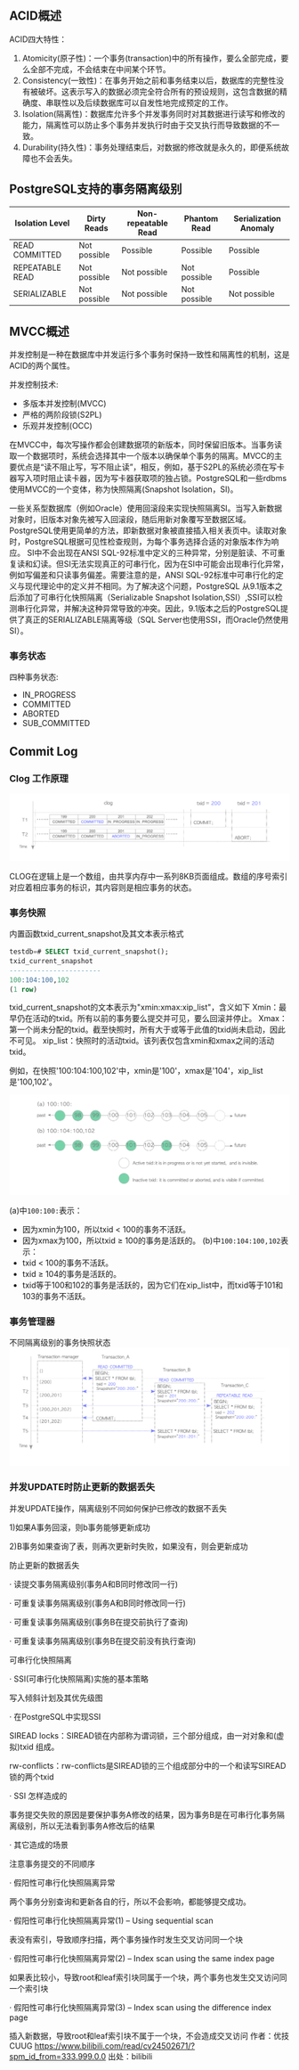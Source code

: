 
## ACID概述

ACID四大特性：
1. Atomicity(原子性)：一个事务(transaction)中的所有操作，要么全部完成，要么全部不完成，不会结束在中间某个环节。
2. Consistency(一致性)：在事务开始之前和事务结束以后，数据库的完整性没有被破坏。这表示写入的数据必须完全符合所有的预设规则，这包含数据的精确度、串联性以及后续数据库可以自发性地完成预定的工作。
3. Isolation(隔离性)：数据库允许多个并发事务同时对其数据进行读写和修改的能力，隔离性可以防止多个事务并发执行时由于交叉执行而导致数据的不一致。
3. Durability(持久性)：事务处理结束后，对数据的修改就是永久的，即便系统故障也不会丢失。

## PostgreSQL支持的事务隔离级别

| Isolation Level | Dirty Reads  | Non-repeatable Read | Phantom Read | Serialization Anomaly |
|-----------------|--------------|---------------------|--------------|-----------------------|
| READ COMMITTED  | Not possible | Possible            | Possible     | Possible              |
| REPEATABLE READ | Not possible | Not possible        | Not possible | Possible              |
| SERIALIZABLE    | Not possible | Not possible        | Not possible | Not possible          |


## MVCC概述

并发控制是一种在数据库中并发运行多个事务时保持一致性和隔离性的机制，这是ACID的两个属性。

并发控制技术:
- 多版本并发控制(MVCC)
- 严格的两阶段锁(S2PL)
- 乐观并发控制(OCC)

在MVCC中，每次写操作都会创建数据项的新版本，同时保留旧版本。当事务读取一个数据项时，系统会选择其中一个版本以确保单个事务的隔离。MVCC的主要优点是“读不阻止写，写不阻止读”，相反，例如，基于S2PL的系统必须在写卡器写入项时阻止读卡器，因为写卡器获取项的独占锁。PostgreSQL和一些rdbms使用MVCC的一个变体，称为快照隔离(Snapshot Isolation，SI)。

一些关系型数据库（例如Oracle）使用回滚段来实现快照隔离SI。当写入新数据对象时，旧版本对象先被写入回滚段，随后用新对象覆写至数据区域。PostgreSQL使用更简单的方法，即新数据对象被直接插入相关表页中。读取对象时，PostgreSQL根据可见性检查规则，为每个事务选择合适的对象版本作为响应。
SI中不会出现在ANSI SQL-92标准中定义的三种异常，分别是脏读、不可重复读和幻读。但SI无法实现真正的可串行化，因为在SI中可能会出现串行化异常，例如写偏差和只读事务偏差。需要注意的是，ANSI SQL-92标准中可串行化的定义与现代理论中的定义并不相同。为了解决这个问题，PostgreSQL 从9.1版本之后添加了可串行化快照隔离（Serializable Snapshot Isolation,SSI）,SSI可以检测串行化异常，并解决这种异常导致的冲突。因此，9.1版本之后的PostgreSQL提供了真正的SERIALIZABLE隔离等级（SQL Server也使用SSI，而Oracle仍然使用SI）。



### 事务状态

四种事务状态:
- IN_PROGRESS
- COMMITTED
- ABORTED
- SUB_COMMITTED



## Commit Log

### Clog 工作原理

![How the clog operates](./images/fig-5-07.png)

CLOG在逻辑上是一个数组，由共享内存中一系列8KB页面组成。数组的序号索引对应着相应事务的标识，其内容则是相应事务的状态。

### 事务快照

内置函数txid_current_snapshot及其文本表示格式

```sql
testdb=# SELECT txid_current_snapshot();
txid_current_snapshot
-----------------------
100:104:100,102
(1 row)
```

txid_current_snapshot的文本表示为"xmin:xmax:xip_list"，含义如下
Xmin：最早仍在活动的txid。所有以前的事务要么提交并可见，要么回滚并停止。
Xmax：第一个尚未分配的txid。截至快照时，所有大于或等于此值的txid尚未启动，因此不可见。
xip_list：快照时的活动txid。该列表仅包含xmin和xmax之间的活动txid。

例如，在快照'100:104:100,102'中，xmin是'100'，xmax是'104'，xip_list是'100,102'。

![Examples of transaction snapshot representation.](./images/fig-5-08.png)

(a)中`100:100:`表示：
- 因为xmin为100，所以txid < 100的事务不活跃。
- 因为xmax为100，所以txid ≥ 100的事务是活跃的。
(b)中`100:104:100,102`表示：
- txid < 100的事务不活跃。
- txid ≥ 104的事务是活跃的。
- txid等于100和102的事务是活跃的，因为它们在xip_list中，而txid等于101和103的事务不活跃。

### 事务管理器

不同隔离级别的事务快照状态
![Transaction manager and transactions.](./images/fig-5-09.png)


### 并发UPDATE时防止更新的数据丢失

并发UPDATE操作，隔离级别不同如何保护已修改的数据不丢失

1)如果A事务回滚，则b事务能够更新成功

2)B事务如果查询了表，则再次更新时失败，如果没有，则会更新成功





防止更新的数据丢失

· 读提交事务隔离级别(事务A和B同时修改同一行)

· 可重复读事务隔离级别(事务A和B同时修改同一行)

· 可重复读事务隔离级别(事务B在提交前执行了查询)

· 可重复读事务隔离级别(事务B在提交前没有执行查询)




可串行化快照隔离

· SSI(可串行化快照隔离)实施的基本策略

写入倾斜计划及其优先级图

· 在PostgreSQL中实现SSI

SIREAD locks：SIREAD锁在内部称为谓词锁，三个部分组成，由一对对象和(虚拟)txid 组成。

rw-conflicts：rw-conflicts是SIREAD锁的三个组成部分中的一个和读写SIREAD锁的两个txid

· SSI 怎样造成的

事务提交失败的原因是要保护事务A修改的结果，因为事务B是在可串行化事务隔离级别，所以无法看到事务A修改后的结果

· 其它造成的场景

注意事务提交的不同顺序

· 假阳性可串行化快照隔离异常

两个事务分别查询和更新各自的行，所以不会影响，都能够提交成功。

· 假阳性可串行化快照隔离异常(1) – Using sequential scan

表没有索引，导致顺序扫描，两个事务操作时发生交叉访问同一个块

· 假阳性可串行化快照隔离异常(2) – Index scan using the same index page

如果表比较小，导致root和leaf索引块同属于一个块，两个事务也发生交叉访问同一个索引块

· 假阳性可串行化快照隔离异常(3) – Index scan using the difference index page

插入新数据，导致root和leaf索引块不属于一个块，不会造成交叉访问 作者：优技CUUG https://www.bilibili.com/read/cv24502671/?spm_id_from=333.999.0.0 出处：bilibili
